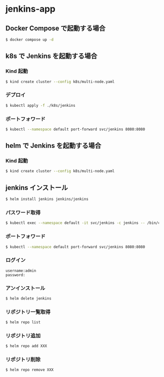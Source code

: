 # jenkins-app

## Docker Compose で起動する場合

```bash
$ docker compose up -d
```

## k8s で Jenkins を起動する場合

### Kind 起動

```bash
$ kind create cluster --config k8s/multi-node.yaml
```

### デプロイ

```bash
$ kubectl apply -f ./k8s/jenkins
```

### ポートフォワード

```bash
$ kubectl --namespace default port-forward svc/jenkins 8080:8080
```

## helm で Jenkins を起動する場合

### Kind 起動

```bash
$ kind create cluster --config k8s/multi-node.yaml
```

## jenkins インストール

```bash
$ helm install jenkins jenkins/jenkins
```

### パスワード取得

```bash
$ kubectl exec --namespace default -it svc/jenkins -c jenkins -- /bin/cat /run/secrets/additional/chart-admin-password && echo
```

### ポートフォワード

```bash
$ kubectl --namespace default port-forward svc/jenkins 8080:8080
```

### ログイン

```
username:admin
password:
```

### アンインストール

```bash
$ helm delete jenkins
```

### リポジトリ一覧取得

```bash
$ helm repo list
```

### リポジトリ追加

```bash
$ helm repo add XXX
```

### リポジトリ削除

```bash
$ helm repo remove XXX
```
